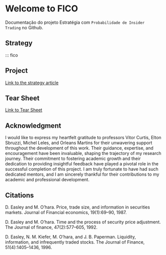 # Welcome to FICO

Documentação do projeto Estratégia com `Probabilidade de Insider Trading` no Github.

## Strategy

::: fico

## Project

[Link to the strategy article](Mestrado.pdf)


## Tear Sheet
[Link to Tear Sheet](portPINxIbov.html)

## Acknowledgment

I would like to express my heartfelt gratitude to professors Vitor Curtis, Elton Sbruzzi, Michel Leles, and Orleans Martins for their unwavering support throughout the development of this work. Their guidance, expertise, and encouragement have been invaluable, shaping the trajectory of my research journey. Their commitment to fostering academic growth and their dedication to providing insightful feedback have played a pivotal role in the successful completion of this project. I am truly fortunate to have had such dedicated mentors, and I am sincerely thankful for their contributions to my academic and professional development.

## Citations

D. Easley and M. O’hara. Price, trade size, and information in securities markets. Journal of Financial economics, 19(1):69–90, 1987.

D. Easley and M. O’hara. Time and the process of security price adjustment. The Journal of finance, 47(2):577–605, 1992.

D. Easley, N. M. Kiefer, M. O’hara, and J. B. Paperman. Liquidity, information, and infrequently traded stocks. The Journal of Finance, 51(4):1405–1436, 1996.

